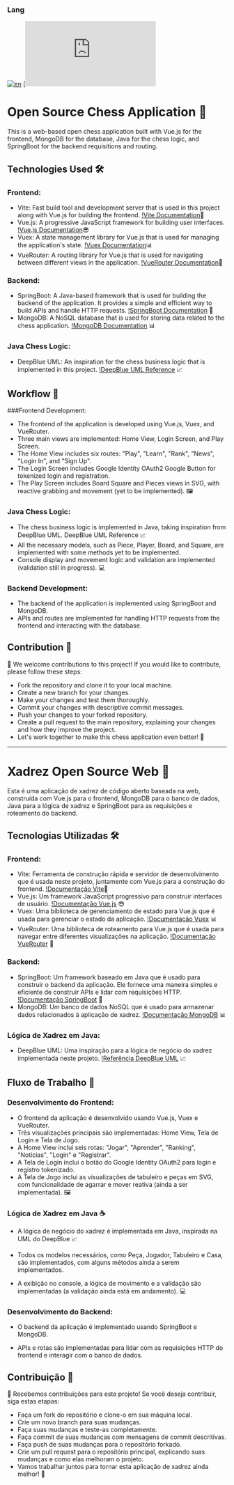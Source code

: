 ### Lang
[![en](https://img.shields.io/badge/lang-en-red.svg)](https://github.com/leofab/chess-vue-mongo-springboot/blob/main/README.md)
[![pt-br](https://github.com/leofab/chess-vue-mongo-springboot/blob/main/README.pt-br.md)

# Open Source Chess Application 🏁

This is a web-based open chess application built with Vue.js for the frontend, MongoDB for the database, Java for the chess logic, and SpringBoot for the backend requisitions and routing.

## Technologies Used 🛠️

### Frontend:

- Vite: Fast build tool and development server that is used in this project along with Vue.js for building the frontend. [!Vite Documentation](https://vitejs.dev/)🚀
- Vue.js: A progressive JavaScript framework for building user interfaces. [!Vue.js Documentation](https://vuejs.org/)😎
- Vuex: A state management library for Vue.js that is used for managing the application's state. [!Vuex Documentation](https://vuex.vuejs.org/)📊
- VueRouter: A routing library for Vue.js that is used for navigating between different views in the application. [!VueRouter Documentation](https://router.vuejs.org/)🚦

### Backend:

- SpringBoot: A Java-based framework that is used for building the backend of the application. It provides a simple and efficient way to build APIs and handle HTTP requests. [!SpringBoot Documentation](https://spring.io/projects/spring-boot) 🚀
- MongoDB: A NoSQL database that is used for storing data related to the chess application. [!MongoDB Documentation](https://docs.mongodb.com/) 📊

### Java Chess Logic:

- DeepBlue UML: An inspiration for the chess business logic that is implemented in this project. [!DeepBlue UML Reference](https://example.com/deepblue-uml) 📈

## Workflow 🚀

###Frontend Development:

- The frontend of the application is developed using Vue.js, Vuex, and VueRouter.
- Three main views are implemented: Home View, Login Screen, and Play Screen.
- The Home View includes six routes: "Play", "Learn", "Rank", "News", "Login In", and "Sign Up".
- The Login Screen includes Google Identity OAuth2 Google Button for tokenized login and registration.
- The Play Screen includes Board Square and Pieces views in SVG, with reactive grabbing and movement (yet to be implemented). 🖼️

### Java Chess Logic:

- The chess business logic is implemented in Java, taking inspiration from DeepBlue UML. DeepBlue UML Reference 📈
- All the necessary models, such as Piece, Player, Board, and Square, are implemented with some methods yet to be implemented.
- Console display and movement logic and validation are implemented (validation still in progress). 💻

### Backend Development:

- The backend of the application is implemented using SpringBoot and MongoDB.
- APIs and routes are implemented for handling HTTP requests from the frontend and interacting with the database.

## Contribution 🤝
👏 We welcome contributions to this project! If you would like to contribute, please follow these steps:

- Fork the repository and clone it to your local machine.
- Create a new branch for your changes.
- Make your changes and test them thoroughly.
- Commit your changes with descriptive commit messages.
- Push your changes to your forked repository.
- Create a pull request to the main repository, explaining your changes and how they improve the project.
- Let's work together to make this chess application even better! 🚀

----------------------------------------------------------------------------------------------------------------------------

# Xadrez Open Source Web 🏁

Esta é uma aplicação de xadrez de código aberto baseada na web, construída com Vue.js para o frontend, MongoDB para o banco de dados, Java para a lógica de xadrez e SpringBoot para as requisições e roteamento do backend.

## Tecnologias Utilizadas 🛠️

### Frontend:

- Vite: Ferramenta de construção rápida e servidor de desenvolvimento que é usada neste projeto, juntamente com Vue.js para a construção do frontend. [!Documentação Vite](https://vitejs.dev/)🚀
- Vue.js: Um framework JavaScript progressivo para construir interfaces de usuário. [!Documentação Vue.js](https://vuejs.org/) 😎
- Vuex: Uma biblioteca de gerenciamento de estado para Vue.js que é usada para gerenciar o estado da aplicação. [!Documentação Vuex](https://vuex.vuejs.org/) 📊
- VueRouter: Uma biblioteca de roteamento para Vue.js que é usada para navegar entre diferentes visualizações na aplicação. [!Documentação VueRouter](https://router.vuejs.org/) 🚦

### Backend:

- SpringBoot: Um framework baseado em Java que é usado para construir o backend da aplicação. Ele fornece uma maneira simples e eficiente de construir APIs e lidar com requisições HTTP. [!Documentação SpringBoot](https://spring.io/projects/spring-boot) 🚀
- MongoDB: Um banco de dados NoSQL que é usado para armazenar dados relacionados à aplicação de xadrez. [!Documentação MongoDB](https://docs.mongodb.com/) 📊

### Lógica de Xadrez em Java:

- DeepBlue UML: Uma inspiração para a lógica de negócio do xadrez implementada neste projeto. [!Referência DeepBlue UML](https://example.com/deepblue-uml) 📈

## Fluxo de Trabalho 🚀

### Desenvolvimento do Frontend:

- O frontend da aplicação é desenvolvido usando Vue.js, Vuex e VueRouter.
- Três visualizações principais são implementadas: Home View, Tela de Login e Tela de Jogo.
- A Home View inclui seis rotas: "Jogar", "Aprender", "Ranking", "Notícias", "Login" e "Registrar".
- A Tela de Login inclui o botão do Google Identity OAuth2 para login e registro tokenizado.
- A Tela de Jogo inclui as visualizações de tabuleiro e peças em SVG, com funcionalidade de agarrar e mover reativa (ainda a ser implementada). 🖼️

### Lógica de Xadrez em Java ☕

- A lógica de negócio do xadrez é implementada em Java, inspirada na UML do DeepBlue 📈

- Todos os modelos necessários, como Peça, Jogador, Tabuleiro e Casa, são implementados, com alguns métodos ainda a serem implementados.

- A exibição no console, a lógica de movimento e a validação são implementadas (a validação ainda está em andamento). 💻

### Desenvolvimento do Backend:

- O backend da aplicação é implementado usando SpringBoot e MongoDB.

- APIs e rotas são implementadas para lidar com as requisições HTTP do frontend e interagir com o banco de dados.

## Contribuição 🤝

👏 Recebemos contribuições para este projeto! Se você deseja contribuir, siga estas etapas:

- Faça um fork do repositório e clone-o em sua máquina local.
- Crie um novo branch para suas mudanças.
- Faça suas mudanças e teste-as completamente.
- Faça commit de suas mudanças com mensagens de commit descritivas.
- Faça push de suas mudanças para o repositório forkado.
- Crie um pull request para o repositório principal, explicando suas mudanças e como elas melhoram o projeto.
- Vamos trabalhar juntos para tornar esta aplicação de xadrez ainda melhor! 🚀
